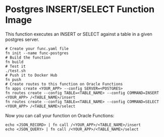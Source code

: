 # Postgres INSERT/SELECT Function Image

This function executes an INSERT or SELECT against a table in a given postgres server.

```
# Create your func.yaml file
fn init --name func-postgres
# Build the function
fn build
# Test it
./test.sh
# Push it to Docker Hub
fn push
# Create routes to this function on Oracle Functions
fn apps create <YOUR_APP> --config SERVER=<POSTGRES>
fn routes create --config TABLE=<TABLE_NAME> --config COMMAND=INSERT <YOUR_APP> /<TABLE_NAME>/insert
fn routes create --config TABLE=<TABLE_NAME> --config COMMAND=SELECT <YOUR_APP> /<TABLE_NAME>/select
```

Now you can call your function on Oracle Functions:

```
echo <JSON_RECORD> | fn call /<YOUR_APP>/<TABLE_NAME>/insert
echo <JSON_QUERY> | fn call /<YOUR_APP>/<TABLE_NAME>/select
```